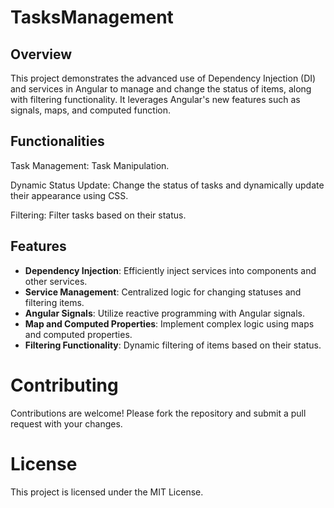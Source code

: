 # TasksManagement

## Overview

This project demonstrates the advanced use of Dependency Injection (DI) and services in Angular to manage and change the status of items, along with filtering functionality. It leverages Angular's new features such as signals, maps, and computed function. 

## Functionalities

Task Management: Task Manipulation.

Dynamic Status Update: Change the status of tasks and dynamically update their appearance using CSS.

Filtering: Filter tasks based on their status.

## Features

- **Dependency Injection**: Efficiently inject services into components and other services.
- **Service Management**: Centralized logic for changing statuses and filtering items.
- **Angular Signals**: Utilize reactive programming with Angular signals.
- **Map and Computed Properties**: Implement complex logic using maps and computed properties.
- **Filtering Functionality**: Dynamic filtering of items based on their status.

# Contributing
Contributions are welcome! Please fork the repository and submit a pull request with your changes.

# License
This project is licensed under the MIT License.
